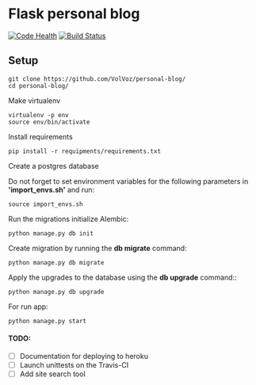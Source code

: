 # Flask personal blog

[![Code Health](https://landscape.io/github/VolVoz/personal-blog/master/landscape.svg?style=flat)](https://landscape.io/github/VolVoz/personal-blog/master)
[![Build Status](https://travis-ci.org/VolVoz/personal-blog.svg?branch=master)](https://travis-ci.org/VolVoz/personal-blog)

## Setup

```
git clone https://github.com/VolVoz/personal-blog/
cd personal-blog/
```
Make virtualenv
```
virtualenv -p env
source env/bin/activate
```
Install requirements
```
pip install -r requipments/requirements.txt

```
Create a postgres database

Do not forget to set environment variables for the following parameters in **'import_envs.sh'** and run:
```
source import_envs.sh
```

Run the migrations initialize Alembic:
```
python manage.py db init
```
Create migration by running the **db migrate** command:
```
python manage.py db migrate
```
Apply the upgrades to the database using the **db upgrade** command::
```
python manage.py db upgrade
```
For run app:
```
python manage.py start
```

#### TODO:

- [ ] Documentation for deploying to heroku
- [ ] Launch unittests on the Travis-CI
- [ ] Add site search tool

